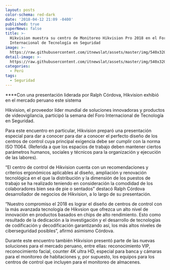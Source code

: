 ```yaml
---
layout: posts
color-schema: red-dark
date: '2018-04-12 21:09 -0400'
published: true
superNews: false
title: >-
  Hikvision muestra su centro de Monitoreo Hikvision Pro 2018 en el Foro
  Internacional de Tecnología en Seguridad 
image: >-
  https://raw.githubusercontent.com/itnewslat/assets/master/img/540x320/HIKVision-p.jpg
detail-image: >-
  https://raw.githubusercontent.com/itnewslat/assets/master/img/540x320/HIKVision-p.jpg
categories:
  - Perú
tags:
  - Seguridad
---
```


****Con una presentación liderada por Ralph Córdova, Hikvision exhibió en el mercado peruano este sistema 

Hikvision, el proveedor líder mundial de soluciones innovadoras y productos de videovigilancia, participó la semana del Foro Internacional de Tecnología en Seguridad. 

Para este encuentro en particular, Hikvision preparó una presentación especial para dar a conocer para dar a conocer el perfecto diseño de los centros de control cuya principal exigencia debe ser cumplir con la norma ISO 11064. (Referida a que los espacios de trabajo deben mantener ciertos parámetros humanos, sociales y técnicos para la organización y ejecución de las labores).

“El centro de control de Hikvision cuenta con un recomendaciones y criterios ergonómicos aplicables al diseño, ampliación y renovación tecnológica en el que la distribución y la dimensión de los puestos de trabajo se ha realizado teniendo en consideración la comodidad de los colaboradores bien sea de pie o sentados” destacó Ralph Córdova desarrollador de negocios de Hikvision, a lo largo de su presentación.  

“Nuestro compromiso el 2018 es lograr el diseño de centros de control con la más avanzada tecnología de Hikvsion que ofrezca un alto nivel de innovación en productos basados en chips de alto rendimiento. Esto como resultado de la dedicación a la investigación y el desarrollo de tecnologías de codificación y decodificación garantizando así, los más altos niveles de ciberseguridad posibles”, afirmó asimismo Córdova.

Durante este encuentro también Hikvision presentó parte de las nuevas soluciones para el mercado peruano, entre ellas: reconocimiento VIP, reconocimiento facial, counter 4K ultra HD, especial para banca y cámaras para el monitoreo de habitaciones y, por supuesto, los equipos para los centros de control que incluyen para el monitoreo de almacenes.
